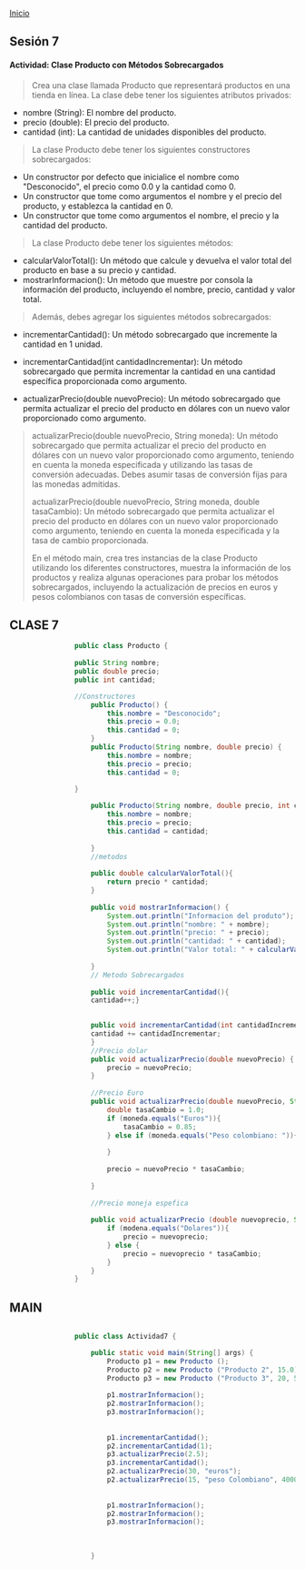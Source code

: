 <!-- No borrar o modificar -->
[Inicio](./index.md)

## Sesión 7 


<!-- Su documentación aquí -->

#### Actividad: Clase Producto con Métodos Sobrecargados


> Crea una clase llamada Producto que representará productos en una tienda en línea. La clase debe tener los siguientes atributos privados:
>
- nombre (String): El nombre del producto.
- precio (double): El precio del producto.
- cantidad (int): La cantidad de unidades disponibles del producto.<br>
>
>La clase Producto debe tener los siguientes constructores sobrecargados:
>
- Un constructor por defecto que inicialice el nombre como "Desconocido", el precio como 0.0 y la cantidad como 0.
- Un constructor que tome como argumentos el nombre y el precio del producto, y establezca la cantidad en 0.
- Un constructor que tome como argumentos el nombre, el precio y la cantidad del producto.
>
>La clase Producto debe tener los siguientes métodos:
>
- calcularValorTotal(): Un método que calcule y devuelva el valor total del producto en base a su precio y cantidad.
- mostrarInformacion(): Un método que muestre por consola la información del producto, incluyendo el nombre, precio, cantidad y valor total.
>
>Además, debes agregar los siguientes métodos sobrecargados:
>
- incrementarCantidad(): Un método sobrecargado que incremente la cantidad en 1 unidad.
>
- incrementarCantidad(int cantidadIncrementar): Un método sobrecargado que permita incrementar la cantidad en una cantidad específica proporcionada como argumento.
>
- actualizarPrecio(double nuevoPrecio): Un método sobrecargado que permita actualizar el precio del producto en dólares con un nuevo valor proporcionado como argumento.
>
>actualizarPrecio(double nuevoPrecio, String moneda): Un método sobrecargado que permita actualizar el precio del producto en dólares con un nuevo valor proporcionado como argumento, teniendo en cuenta la moneda especificada y utilizando las tasas de conversión adecuadas. Debes asumir tasas de conversión fijas para las monedas admitidas.
>
>actualizarPrecio(double nuevoPrecio, String moneda, double tasaCambio): Un método sobrecargado que permita actualizar el precio del producto en dólares con un nuevo valor proporcionado como argumento, teniendo en cuenta la moneda especificada y la tasa de cambio proporcionada.
>
>
>En el método main, crea tres instancias de la clase Producto utilizando los diferentes constructores, muestra la información de los productos y realiza algunas operaciones para probar los métodos sobrecargados, incluyendo la actualización de precios en euros y pesos colombianos con tasas de conversión específicas.


## CLASE 7
```java
                public class Producto {
                    
                public String nombre;
                public double precio;
                public int cantidad;

                //Constructores
                    public Producto() {
                        this.nombre = "Desconocido";
                        this.precio = 0.0;
                        this.cantidad = 0;
                    }
                    public Producto(String nombre, double precio) {
                        this.nombre = nombre;
                        this.precio = precio;
                        this.cantidad = 0;
                    
                }

                    public Producto(String nombre, double precio, int cantidad) {
                        this.nombre = nombre;
                        this.precio = precio;
                        this.cantidad = cantidad;
                        
                    }
                    //metodos
                    
                    public double calcularValorTotal(){
                        return precio * cantidad;
                    }
                    
                    public void mostrarInformacion() {
                        System.out.println("Informacion del produto");
                        System.out.println("nombre: " + nombre);
                        System.out.println("precio: " + precio);
                        System.out.println("cantidad: " + cantidad);
                        System.out.println("Valor total: " + calcularValorTotal());
                        
                    }
                    // Metodo Sobrecargados
                    
                    public void incrementarCantidad(){
                    cantidad++;}
                

                    public void incrementarCantidad(int cantidadIncrementar){
                    cantidad += cantidadIncrementar;
                    }
                    //Precio dolar
                    public void actualizarPrecio(double nuevoPrecio) {
                        precio = nuevoPrecio;
                    }
                    
                    //Precio Euro
                    public void actualizarPrecio(double nuevoPrecio, String moneda){
                        double tasaCambio = 1.0;
                        if (moneda.equals("Euros")){
                            tasaCambio = 0.85;
                        } else if (moneda.equals("Peso colombiano: ")){
                            
                        }
                        
                        precio = nuevoPrecio * tasaCambio;
                        
                    }
                    
                    //Precio moneja espefica
                    
                    public void actualizarPrecio (double nuevoprecio, String modena, double tasaCambio){
                        if (modena.equals("Dolares")){
                            precio = nuevoprecio;
                        } else {
                            precio = nuevoprecio * tasaCambio;
                        }
                    }
                }
```	

## MAIN
```java

                public class Actividad7 {

                    public static void main(String[] args) {
                        Producto p1 = new Producto ();
                        Producto p2 = new Producto ("Producto 2", 15.0);
                        Producto p3 = new Producto ("Producto 3", 20, 5);
                        
                        p1.mostrarInformacion();
                        p2.mostrarInformacion();
                        p3.mostrarInformacion();
                        
                        
                        p1.incrementarCantidad();
                        p2.incrementarCantidad(1);
                        p3.actualizarPrecio(2.5);
                        p3.incrementarCantidad();
                        p2.actualizarPrecio(30, "euros");
                        p2.actualizarPrecio(15, "peso Colombiano", 4000);
                        
                        
                        p1.mostrarInformacion();
                        p2.mostrarInformacion();
                        p3.mostrarInformacion();
                        
                        
                        
                    }
    
```




